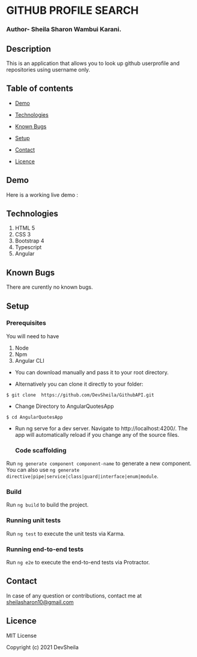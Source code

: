 # GITHUB PROFILE SEARCH
### Author- Sheila Sharon Wambui Karani.

## Description
This is an application that allows you to look up github userprofile and repositories using username only.
## Table of contents
* [Demo](#demo)

* [Technologies](#technologies)

* [Known Bugs](#knownbugs)

* [Setup](#setup)

* [Contact](#contact)

* [Licence](#Licence)

## Demo
Here is a working live demo :    


## Technologies

1. HTML 5
1. CSS 3
1. Bootstrap 4
1. Typescript
1. Angular

## Known Bugs
There are curently no known bugs.
## Setup
   ### Prerequisites
   You will need to have
   1. Node
   1. Npm
   1. Angular CLI


* You can download  manually and pass it to your root directory.

* Alternatively you can clone it directly to your folder:

```
$ git clone  https://github.com/DevSheila/GithubAPI.git

```

* Change Directory to AngularQuotesApp
```
$ cd AngularQuotesApp

```
* Run ng serve for a dev server. Navigate to http://localhost:4200/. The app will automatically reload if you change any of the source files.


   ### Code scaffolding

Run `ng generate component component-name` to generate a new component. You can also use `ng generate directive|pipe|service|class|guard|interface|enum|module`.

   ### Build

Run `ng build` to build the project. 

   ### Running unit tests
Run `ng test` to execute the unit tests via Karma.

   ### Running end-to-end tests
Run `ng e2e` to execute the end-to-end tests via Protractor.



## Contact
In case of any question or contributions, contact me at sheilasharon10@gmail.com


## Licence
MIT License

Copyright (c) 2021 DevSheila




